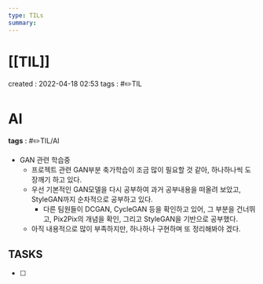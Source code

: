 ```yaml
---
type: TILs
summary: 
---
```


# [[TIL]]
created : 2022-04-18 02:53
tags : #✏️TIL

# AI
**tags** : #✏️TIL/AI
- GAN 관련 학습중
	- 프로젝트 관련 GAN부분 축가학습이 조금 많이 필요할 것 같아, 하나하나씩 도장깨기 하고 있다.
	- 우선 기본적인 GAN모델을 다시 공부하여 과거 공부내용을 떠올려 보았고, StyleGAN까지 순차적으로 공부하고 있다.
		- 다른 팀원들이 DCGAN, CycleGAN 등을 확인하고 있어, 그 부분을 건너뛰고, Pix2Pix의 개념을 확인, 그리고 StyleGAN을 기반으로 공부했다.
	- 아직 내용적으로 많이 부족하지만, 하나하나 구현하며 또 정리해봐야 겠다.


## TASKS
- [ ] 
